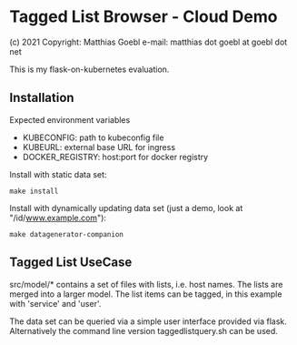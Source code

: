 Tagged List Browser - Cloud Demo
================================
(c) 2021 Copyright: Matthias Goebl
e-mail: matthias dot goebl at goebl dot net

This is my flask-on-kubernetes evaluation.


Installation
------------

Expected environment variables
- KUBECONFIG: path to kubeconfig file
- KUBEURL: external base URL for ingress
- DOCKER_REGISTRY: host:port for docker registry


Install with static data set:

    make install


Install with dynamically updating data set (just a demo, look at "/id/www.example.com"):

    make datagenerator-companion


Tagged List UseCase
-------------------

src/model/* contains a set of files with lists, i.e. host names.
The lists are merged into a larger model.
The list items can be tagged, in this example with 'service' and 'user'.

The data set can be queried via a simple user interface provided via flask.
Alternatively the command line version taggedlistquery.sh can be used.
